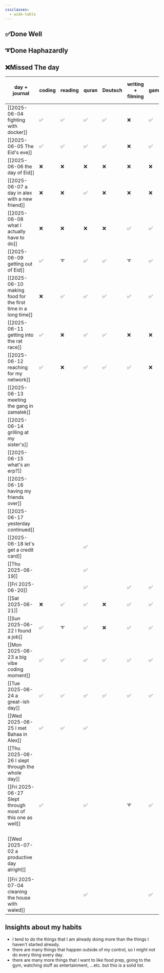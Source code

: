 ```yaml
---
cssclasses:
  - wide-table
---
```



## ✅Done Well

## ➰Done Haphazardly

## ❌Missed The day

| day + journal                                                | coding | reading | quran | Deutsch | writing + filming | gaming | digital cleanup | sharing | move and go out | cleaning |
| ------------------------------------------------------------ | ------ | ------- | ----- | ------- | ----------------- | ------ | --------------- | ------- | --------------- | -------- |
| [[2025-06-04 fighting with docker]]                          | ✅      | ✅       | ✅     | ✅       | ❌                 | ✅      | ✅               | ✅       | ❌               | ✅        |
| [[2025-06-05 The Eid's eve]]                                 | ✅      | ✅       | ✅     | ✅       | ❌                 | ✅      | ✅               | ❌       | ❌               | ✅        |
| [[2025-06-06 the day of Eid]]                                | ❌      | ❌       | ❌     | ❌       | ❌                 | ❌      | ✅               | ❌       | ✅               | ❌        |
| [[2025-06-07 a day in alex with a new friend]]               | ❌      | ❌       | ✅     | ❌       | ❌                 | ❌      | ❌               | ❌       | ✅               | ❌        |
| [[2025-06-08 what I actually have to do]]                    | ❌      | ❌       | ❌     | ❌       | ✅                 | ✅      | ✅               | ❌       | ❌               | ❌        |
| [[2025-06-09 getting out of Eid]]                            | ✅      | ➰       | ✅     | ✅       | ➰                 | ✅      | ✅               | ✅       | ✅               | ✅        |
| [[2025-06-10 making food for the first time in a long time]] | ❌      | ✅       | ✅     | ✅       | ✅                 | ✅      | ✅               | ✅       | ✅               | ❌        |
| [[2025-06-11 getting into the rat race]]                     | ✅      | ❌       | ✅     | ✅       | ❌                 | ❌      | ➰               | ✅       | ✅               | ✅        |
| [[2025-06-12 reaching for my network]]                       | ✅      | ❌       | ✅     | ✅       | ✅                 | ❌      | ❌               | ✅       | ✅               | ✅        |
| [[2025-06-13 meeting the gang in zamalek]]                   |        |         |       |         |                   |        |                 |         |                 |          |
| [[2025-06-14 grilling at my sister's]]                       |        |         |       |         |                   |        |                 |         | ✅               |          |
| [[2025-06-15 what's an erp?]]                                |        |         |       |         |                   |        |                 |         |                 |          |
| [[2025-06-16 having my friends over]]                        |        |         |       |         |                   |        |                 |         | ✅               | ✅        |
| [[2025-06-17 yesterday continued]]                           |        |         |       |         |                   |        |                 |         | ✅               |          |
| [[2025-06-18 let's get a credit card]]                       |        |         | ✅     |         |                   |        |                 |         |                 |          |
| [[Thu 2025-06-19]]                                           |        |         | ✅     |         |                   |        |                 |         |                 |          |
| [[Fri 2025-06-20]]                                           |        |         | ✅     |         | ✅                 | ✅      |                 |         | ✅               |          |
| [[Sat 2025-06-21]]                                           | ❌      | ✅       | ✅     | ❌       | ✅                 | ✅      | ➰               | ✅       |                 |          |
| [[Sun 2025-06-22 I found a job]]                             | ✅      | ➰       | ✅     | ❌       | ✅                 | ✅      | ✅               | ✅       |                 | ✅        |
| [[Mon 2025-06-23 a big vibe coding moment]]                  | ✅      | ✅       | ✅     | ✅       | ✅                 | ✅      | ➰               |         | ✅               | ✅        |
| [[Tue 2025-06-24 a great-ish day]]                           | ✅      | ✅       | ✅     | ✅       | ✅                 | ✅      | ➰               |         | ❌               | ❌        |
| [[Wed 2025-06-25 I met Bahaa in Alex]]                       | ✅      | ✅       | ✅     |         |                   |        |                 | ✅       |                 |          |
| [[Thu 2025-06-26 I slept through the whole day]]             |        |         |       |         |                   |        |                 |         |                 |          |
| [[Fri 2025-06-27 Slept through most of this one as well]]    | ✅      |         | ✅     |         | ➰                 | ✅      |                 | ✅       |                 |          |
|                                                              |        |         |       |         |                   |        |                 |         |                 |          |
|                                                              |        |         |       |         |                   |        |                 |         |                 |          |
|                                                              |        |         |       |         |                   |        |                 |         |                 |          |
|                                                              |        |         |       |         |                   |        |                 |         |                 |          |
| [[Wed 2025-07-02 a productive day alright]]                  |        |         |       |         |                   |        |                 |         |                 |          |
|                                                              |        |         |       |         |                   |        |                 |         |                 |          |
| [[Fri 2025-07-04 cleaning the house with waled]]             |        |         | ✅     |         |                   | ✅      |                 |         |                 |          |


## Insights about my habits

- I tend to do the things that I am already doing more than the things I haven't started already.
- there are many things that happen outside of my control, so I might not do every thing every day.
- there are many more things that I want to like food prep, going to the gym, watching stuff as entertainment, …etc. but this is a solid list.
